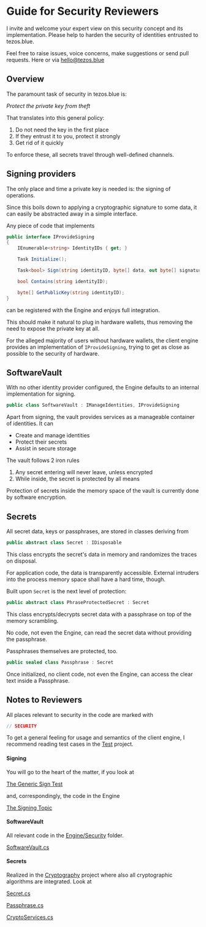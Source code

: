 # Guide for Security Reviewers
I invite and welcome your expert view on this security concept and its implementation. Please help to harden the security of identities entrusted to tezos.blue.

Feel free to raise issues, voice concerns, make suggestions or send pull requests.
Here or via hello@tezos.blue




## Overview
The paramount task of security in tezos.blue is:

*Protect the private key from theft*

That translates into this general policy:

1. Do not need the key in the first place
2. If they entrust it to you, protect it strongly
3. Get rid of it quickly

To enforce these, all secrets travel through well-defined channels.

## Signing providers
The only place and time a private key is needed is: the signing of operations.

Since this boils down to applying a cryptographic signature to some data, it can easily be abstracted away in a simple interface. 

Any piece of code that implements

```csharp
public interface IProvideSigning
{
	IEnumerable<string> IdentityIDs { get; }

	Task Initialize();

	Task<bool> Sign(string identityID, byte[] data, out byte[] signature);

	bool Contains(string identityID);

	byte[] GetPublicKey(string identityID);
}

```

can be registered with the Engine and enjoys full integration.

This should make it natural to plug in hardware wallets, thus removing the need to expose the private key at all.


For the alleged majority of users without hardware wallets, the client engine provides an implementation of ```IProvideSigning```, trying to get as close as possible to the security of hardware.


## SoftwareVault
With no other identity provider configured, the Engine defaults to an internal implementation for signing.

```csharp
public class SoftwareVault : IManageIdentities, IProvideSigning
```
Apart from signing, the vault provides services as a manageable container of identities. It can
- Create and manage identities
- Protect their secrets
- Assist in secure storage

The vault follows 2 iron rules

1. Any secret entering will never leave, unless encrypted
2. While inside, the secret is protected by all means

Protection of secrets inside the memory space of the vault is currently done by software encryption.

## Secrets
All secret data, keys or passphrases, are stored in classes deriving from
```csharp
public abstract class Secret : IDisposable
```
This class encrypts the secret's data in memory and randomizes the traces on disposal.

For application code, the data is transparently accessible.
External intruders into the process memory space shall have a hard time, though.

Built upon `Secret` is the next level of protection:

```csharp
public abstract class PhraseProtectedSecret : Secret
```

This class encrypts/decrypts secret data with a passphrase on top of the memory scrambling.

No code, not even the Engine, can read the secret data without providing the passphrase.

Passphrases themselves are protected, too.

```csharp
public sealed class Passphrase : Secret
```

Once initialized, no client code, not even the Engine, can access the clear text inside a Passphrase.


## Notes to Reviewers

All places relevant to security in the code are marked with
```csharp
// SECURITY
```
To get a general feeling for usage and semantics of the client engine, I recommend reading test cases in the [Test](https://github.com/tezos-blue/client/tree/master/Client/Test) project.

#### Signing
You will go to the heart of the matter, if you look at

[The Generic Sign Test](https://github.com/tezos-blue/client/blob/master/Client/Test/SecurityTest.Sign.cs)

and, correspondingly, the code in the Engine

[The Signing Topic](https://github.com/tezos-blue/client/blob/master/Client/Engine/Topics/Signing.cs)

#### SoftwareVault
All relevant code in the [Engine/Security](https://github.com/tezos-blue/client/tree/master/Client/Engine/Security) folder.

[SoftwareVault.cs](https://github.com/tezos-blue/client/blob/master/Client/Engine/Security/SoftwareVault.cs)

#### Secrets
Realized in the [Cryptography](https://github.com/tezos-blue/client/tree/master/Cryptography) project where also all cryptographic algorithms are integrated. Look at

[Secret.cs](https://github.com/tezos-blue/client/blob/master/Cryptography/Secret.cs)

[Passphrase.cs](https://github.com/tezos-blue/client/blob/master/Cryptography/Passphrase.cs)

[CryptoServices.cs](https://github.com/tezos-blue/client/blob/master/Cryptography/CryptoServices.cs)



